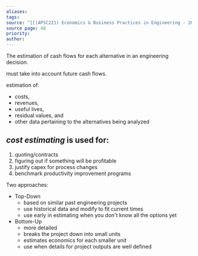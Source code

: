 ```yaml
---
aliases: 
tags: 
source: "[[(APSC221) Economics & Business Practices in Engineering - 2022 version.pdf#page=52&selection=7,0,7,12|(APSC221) Economics & Business Practices in Engineering - 2022 version, page 52]]"
source page: 48
priority: 
author:
---
```

The estimation of cash flows for each alternative in an engineering decision.

must take into account future cash flows.

estimation of:
- costs, 
- revenues, 
- useful lives, 
- residual values, and 
- other data pertaining to the alternatives being analyzed

## ***cost estimating*** is used for:
1. quoting/contracts
2. figuring out if something will be profitable
3. justify capex for process changes
4. benchmark productivity improvement programs

Two approaches:
- Top-Down
    - based on similar past engineering projects
    - use historical data and modify to fit current times
    - use early in estimating when you don't know all the options yet
- Bottom-Up
    - more detailed
    - breaks the project down into small units
    - estimates economics for each smaller unit
    - use when details for project outputs are well defined


